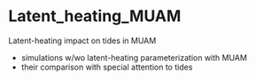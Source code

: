 # Latent_heating_MUAM
Latent-heating impact on tides in MUAM

  - simulations w/wo latent-heating parameterization with MUAM
  - their comparison with special attention to tides
